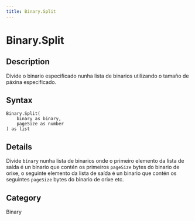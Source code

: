 ```yaml
---
title: Binary.Split
---
```


# Binary.Split


## Description

Divide o binario especificado nunha lista de binarios utilizando o tamaño de páxina especificado.


## Syntax

```powerquery
Binary.Split(
    binary as binary,
    pageSize as number
) as list
```


## Details

Divide <code>binary</code> nunha lista de binarios onde o primeiro elemento da lista de saída é un binario que contén os primeiros <code>pageSize</code> bytes do    binario de orixe, o seguinte elemento da lista de saída é un binario que contén os seguintes <code>pageSize</code> bytes do binario de orixe etc.



## Category
Binary
